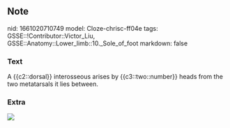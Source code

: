 ## Note
nid: 1661020710749
model: Cloze-chrisc-ff04e
tags: GSSE::!Contributor::Victor_Liu, GSSE::Anatomy::Lower_limb::10._Sole_of_foot
markdown: false

### Text
<div>
  A {{c2::dorsal}} interosseous arises by {{c3::two::number}} heads
  from the two metatarsals it lies between.
</div>

### Extra
<img src= 
"Dorsal-interossei-and-plantar-interossei-of-the-foot-e1533078018697.jpg">
